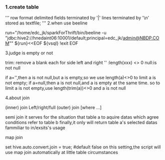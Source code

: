 ### 1.create table
'''
row format delimited
fields terminated by '|'
lines terminated by '\n'
stored as textfile;
'''
2.when use beeline

run="/home/edc_jk/sparkForThrift/bin/beeline -u \"jdbc:hive2://hnedaint06:10001/default;principal=edc_jk/admin@NBDP.COM\""
${run}<<EOF
${vsql}
!exit
EOF

3.judge is empty or not

trim: remove a blank each for side left and right
''  :length(xxx) <> 0
null:is not null

if a='',then a is not null,but a is empty,so we use length(a)<>0 to limit a is not empty;
if a=null,then a is not null,and a is empty at the same time.
so to limit a is not empty,use length(trim(a))<>0 and a is not null

4.about join

(inner) join
Left/right/full (outer) join [where …]

semi join
it serves for the situation that table a to aquire datas which agree conditions refer to table b
finally,it only will return table a's selected datas
fammiliar to in/exsits's usage

map join

set hive.auto.convert.join = true; #default false
on this setting,the script will use map join automatically at little table circumstances


